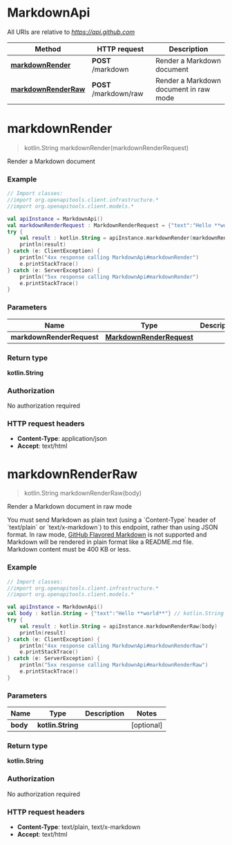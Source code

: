 # MarkdownApi

All URIs are relative to *https://api.github.com*

Method | HTTP request | Description
------------- | ------------- | -------------
[**markdownRender**](MarkdownApi.md#markdownRender) | **POST** /markdown | Render a Markdown document
[**markdownRenderRaw**](MarkdownApi.md#markdownRenderRaw) | **POST** /markdown/raw | Render a Markdown document in raw mode


<a id="markdownRender"></a>
# **markdownRender**
> kotlin.String markdownRender(markdownRenderRequest)

Render a Markdown document



### Example
```kotlin
// Import classes:
//import org.openapitools.client.infrastructure.*
//import org.openapitools.client.models.*

val apiInstance = MarkdownApi()
val markdownRenderRequest : MarkdownRenderRequest = {"text":"Hello **world**"} // MarkdownRenderRequest | 
try {
    val result : kotlin.String = apiInstance.markdownRender(markdownRenderRequest)
    println(result)
} catch (e: ClientException) {
    println("4xx response calling MarkdownApi#markdownRender")
    e.printStackTrace()
} catch (e: ServerException) {
    println("5xx response calling MarkdownApi#markdownRender")
    e.printStackTrace()
}
```

### Parameters

Name | Type | Description  | Notes
------------- | ------------- | ------------- | -------------
 **markdownRenderRequest** | [**MarkdownRenderRequest**](MarkdownRenderRequest.md)|  |

### Return type

**kotlin.String**

### Authorization

No authorization required

### HTTP request headers

 - **Content-Type**: application/json
 - **Accept**: text/html

<a id="markdownRenderRaw"></a>
# **markdownRenderRaw**
> kotlin.String markdownRenderRaw(body)

Render a Markdown document in raw mode

You must send Markdown as plain text (using a &#x60;Content-Type&#x60; header of &#x60;text/plain&#x60; or &#x60;text/x-markdown&#x60;) to this endpoint, rather than using JSON format. In raw mode, [GitHub Flavored Markdown](https://github.github.com/gfm/) is not supported and Markdown will be rendered in plain format like a README.md file. Markdown content must be 400 KB or less.

### Example
```kotlin
// Import classes:
//import org.openapitools.client.infrastructure.*
//import org.openapitools.client.models.*

val apiInstance = MarkdownApi()
val body : kotlin.String = {"text":"Hello **world**"} // kotlin.String | 
try {
    val result : kotlin.String = apiInstance.markdownRenderRaw(body)
    println(result)
} catch (e: ClientException) {
    println("4xx response calling MarkdownApi#markdownRenderRaw")
    e.printStackTrace()
} catch (e: ServerException) {
    println("5xx response calling MarkdownApi#markdownRenderRaw")
    e.printStackTrace()
}
```

### Parameters

Name | Type | Description  | Notes
------------- | ------------- | ------------- | -------------
 **body** | **kotlin.String**|  | [optional]

### Return type

**kotlin.String**

### Authorization

No authorization required

### HTTP request headers

 - **Content-Type**: text/plain, text/x-markdown
 - **Accept**: text/html

